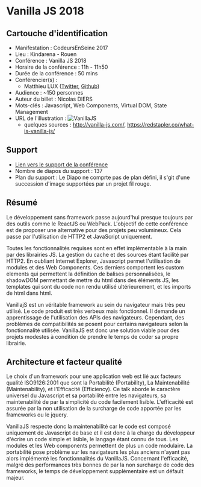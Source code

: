 # Vanilla JS 2018

## Cartouche d'identification

 - Manifestation : CodeursEnSeine 2017
 - Lieu : Kindarena - Rouen
 - Conférence : Vanilla JS 2018
 - Horaire de la conférence : 11h - 11h50
 - Durée de la conférence : 50 mins
 - Conférencier(s) :
   - Matthieu LUX ([Twitter](https://twitter.com/Swiip), [Github](https://github.com/Swiip))
 - Audience : ~150 personnes
 - Auteur du billet : Nicolas DIERS
 - Mots-clés : Javascript, Web Components, Virtual DOM, State Management
 - URL de l'illustration : ![VanillaJS](https://encrypted-tbn0.gstatic.com/images?q=tbn:ANd9GcSRMhzdFHl0yTu5DNQbJovnZZSl4vfDCXYr1ErHTzRkIsxr_PZijg)
   - quelques sources : http://vanilla-js.com/, https://redstapler.co/what-is-vanilla-js/

## Support
 - [Lien vers le support de la conférence](https://docs.google.com/presentation/d/e/2PACX-1vR8WYVUG87OgoKDxQ-XGCv1Y_YgZt-F27GLsWYuLUVl907FniM5g-pnaWa3PktYsYE0DZdhWRi4_3LC/pub?slide=id.g41faf9c008_0_110)
 - Nombre de diapos du support : 137
 - Plan du support : Le Diapo ne comprte pas de plan défini, il s'git d'une succession d'image supportées par un projet fil rouge.

## Résumé
Le développement sans framework passe aujourd'hui presque toujours par des outils comme le ReactJS ou WebPack. L'objectif de cette conférence est de proposer une alternative pour des projets peu volumineux. Cela passe par l'utilisation de HTTP2 et JavaScript uniquement.

Toutes les fonctionnalités requises sont en effet implémentable à la main par des librairies JS. La gestion du cache et des sources étant facilité par HTTP2. En oubliant Internet Explorer, Javascript permet l'utilisation de modules et des Web Components. Ces derniers comportent les custom elements qui permettent la définition de balises personnalisées, le shadowDOM permettant de mettre du html dans des éléments JS, les templates qui sont du code non rendu utilisé ultérieurement, et les imports de html dans html.

VanillajS est un véritable framework au sein du navigateur mais très peu utilisé. Le code produit est très verbeux mais fonctionnel. Il demande un apprentissage de l'utilisation des APIs des navigateurs. Cependant, des problèmes de compatibilités se posent pour certains navigateurs selon la fonctionnalité utilisée. VanillaJS est donc une solution viable pour des projets modestes à condition de prendre le temps de coder sa propre librairie.


## Architecture et facteur qualité
Le choix d'un framework pour une application web est lié aux facteurs qualité ISO9126:2001 que sont la Portabilité (Portability), La Maintenabilité (Maintenability), et l'Efficacité (Efficiency). Ce talk aborde le caractère universel du Javascript et sa portabilité  entre les navigateurs, sa maintenabilité de par la simplicité du code facilement lisible. L'efficacité est assurée par la non utilisation de la surcharge de code apportée par les frameworks ou le jquery.

VanillaJS respecte donc la maintenabilité car le code est composé uniquement de Javascript de base et il est donc à la charge du développeur d'écrire un code simple et lisible, le langage étant connu de tous. Les modules et les Web components permettent de plus un code modulaire. La portabilité pose problème sur les navigateurs les plus anciens n'ayant pas alors implémenté les fonctionnalités du VanillaJS. Concernant l'efficacité, malgré des performances très bonnes de par la non surcharge de code des frameworks, le temps de développement supplémentaire est un défault majeur.
